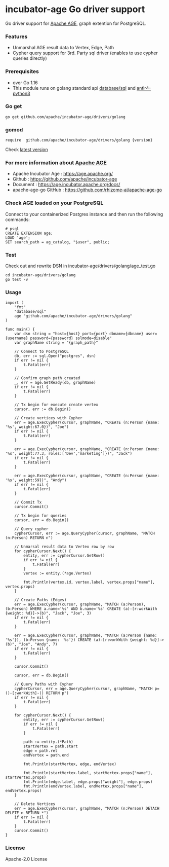 # incubator-age Go driver support 

Go driver support for [Apache AGE](https://age.apache.org/), graph extention for PostgreSQL.

### Features
* Unmarshal AGE result data to Vertex, Edge, Path
* Cypher query support for 3rd. Party sql driver (enables to use cypher queries directly)

### Prerequisites
* over Go 1.16
* This module runs on golang standard api [database/sql](https://golang.org/pkg/database/sql/) and [antlr4-python3](https://github.com/antlr/antlr4/tree/master/runtime/Go/antlr)


### Go get  
``` 
go get github.com/apache/incubator-age/drivers/golang
```
### gomod
``` 
require  github.com/apache/incubator-age/drivers/golang {version}
```


Check [latest version](https://github.com/apache/incubator-age/releases)

### For more information about [Apache AGE](https://age.apache.org/)
* Apache Incubator Age : https://age.apache.org/
* Github : https://github.com/apache/incubator-age
* Document : https://age.incubator.apache.org/docs/
* apache-age-go GitHub : https://github.com/rhizome-ai/apache-age-go

### Check AGE loaded on your PostgreSQL
Connect to your containerized Postgres instance and then run the following commands:
```(sql)
# psql 
CREATE EXTENSION age;
LOAD 'age';
SET search_path = ag_catalog, "$user", public;
```

### Test
Check out and rewrite DSN in incubator-age/drivers/golang/age_test.go
```
cd incubator-age/drivers/golang
go test -v

```

### Usage
```
import (
    "fmt"
    "database/sql"
	age "github.com/apache/incubator-age/drivers/golang"
)

func main() {
    var dsn string = "host={host} port={port} dbname={dbname} user={username} password={password} sslmode=disable"
    var graphName string = "{graph_path}"

    // Connect to PostgreSQL
	db, err := sql.Open("postgres", dsn)
	if err != nil {
		t.Fatal(err)
	}

    // Confirm graph_path created
	_, err = age.GetReady(db, graphName)
	if err != nil {
		t.Fatal(err)
	}

    // Tx begin for execute create vertex
	cursor, err := db.Begin()

    // Create vertices with Cypher
	err = age.ExecCypher(cursor, graphName, "CREATE (n:Person {name: '%s', weight:67.0})", "Joe")
	if err != nil {
		t.Fatal(err)
	}

	err = age.ExecCypher(cursor, graphName, "CREATE (n:Person {name: '%s', weight:77.3, roles:['Dev','marketing']})", "Jack")
	if err != nil {
		t.Fatal(err)
	}

	err = age.ExecCypher(cursor, graphName, "CREATE (n:Person {name: '%s', weight:59})", "Andy")
	if err != nil {
		t.Fatal(err)
	}
    
    // Commit Tx
	cursor.Commit()

    // Tx begin for queries
	cursor, err = db.Begin()

    // Query cypher
	cypherCursor, err := age.QueryCypher(cursor, graphName, "MATCH (n:Person) RETURN n")

    // Unmarsal result data to Vertex row by row
	for cypherCursor.Next() {
		entity, err := cypherCursor.GetRow()
		if err != nil {
			t.Fatal(err)
		}
		vertex := entity.(*age.Vertex)

		fmt.Println(vertex.id, vertex.label, vertex.props["name"], vertex.props)
	}

    // Create Paths (Edges)
	err = age.ExecCypher(cursor, graphName, "MATCH (a:Person), (b:Person) WHERE a.name='%s' AND b.name='%s' CREATE (a)-[r:workWith {weight: %d}]->(b)", "Jack", "Joe", 3)
	if err != nil {
		t.Fatal(err)
	}

	err = age.ExecCypher(cursor, graphName, "MATCH (a:Person {name: '%s'}), (b:Person {name: '%s'}) CREATE (a)-[r:workWith {weight: %d}]->(b)", "Joe", "Andy", 7)
	if err != nil {
		t.Fatal(err)
	}

	cursor.Commit()

	cursor, err = db.Begin()

    // Query Paths with Cypher
	cypherCursor, err = age.QueryCypher(cursor, graphName, "MATCH p=()-[:workWith]-() RETURN p")
	if err != nil {
		t.Fatal(err)
	}

	for cypherCursor.Next() {
		entity, err := cypherCursor.GetRow()
		if err != nil {
			t.Fatal(err)
		}

		path := entity.(*Path)
        startVertex = path.start
        edge = path.rel
        endVertex = path.end

		fmt.Println(startVertex, edge, endVertex)

		fmt.Println(startVertex.label, startVertex.props["name"], startVertex.props)
		fmt.Println(edge.label, edge.props["weight"], edge.props)
		fmt.Println(endVertex.label, endVertex.props["name"], endVertex.props)
	}

    // Delete Vertices 
	err = age.ExecCypher(cursor, graphName, "MATCH (n:Person) DETACH DELETE n RETURN *")
	if err != nil {
		t.Fatal(err)
	}
	cursor.Commit()
}
```
### License
Apache-2.0 License